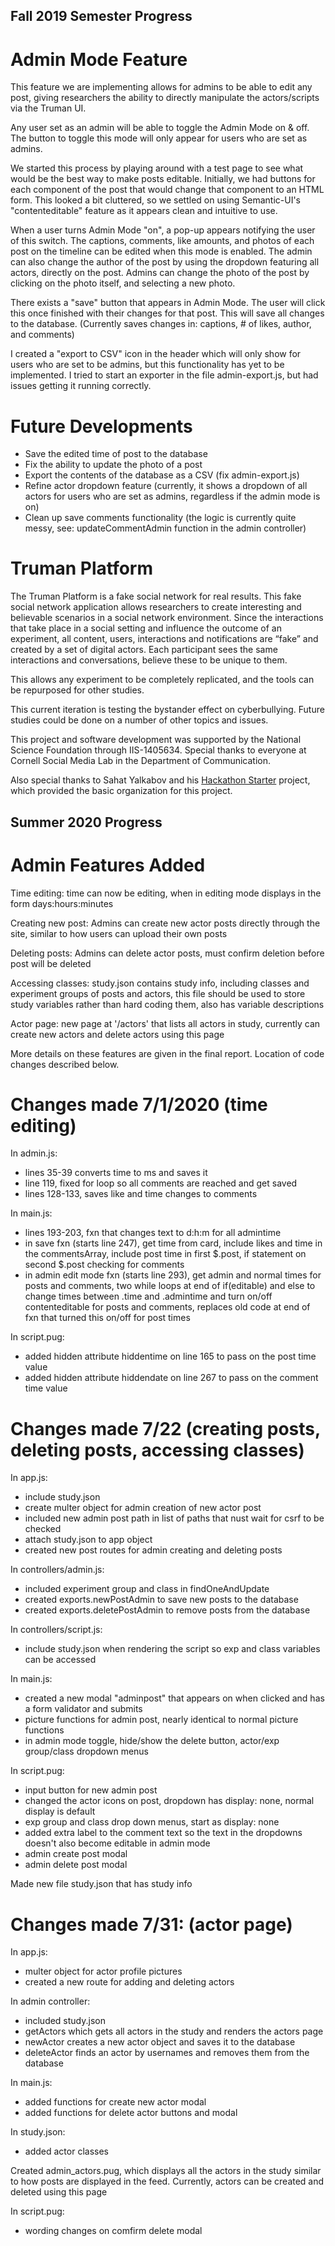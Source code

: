 ## Fall 2019 Semester Progress

Admin Mode Feature
=======================

This feature we are implementing allows for admins to be able to edit any post, giving researchers the ability to directly manipulate the actors/scripts via the Truman UI.

Any user set as an admin will be able to toggle the Admin Mode on & off. The button to toggle this mode will only appear for users who are set as admins.

We started this process by playing around with a test page to see what would be the best way to make posts editable. Initially, we had buttons for each component of the post that would change that component to an HTML form. This looked a bit cluttered, so we settled on using Semantic-UI's "contenteditable" feature as it appears clean and intuitive to use.

When a user turns Admin Mode "on", a pop-up appears notifying the user of this switch. The captions, comments, like amounts, and photos of each post on the timeline can be edited when this mode is enabled. The admin can also change the author of the post by using the dropdown featuring all actors, directly on the post. Admins can change the photo of the post by clicking on the photo itself, and selecting a new photo.

There exists a "save" button that appears in Admin Mode. The user will click this once finished with their changes for that post. This will save all changes to the database. (Currently saves changes in: captions, # of likes, author, and comments)

I created a "export to CSV" icon in the header which will only show for users who are set to be admins, but this functionality has yet to be implemented. I tried to start an exporter in the file admin-export.js, but had issues getting it running correctly.

Future Developments
=======================

* Save the edited time of post to the database
* Fix the ability to update the photo of a post
* Export the contents of the database as a CSV (fix admin-export.js)
* Refine actor dropdown feature (currently, it shows a dropdown of all actors for users who are set as admins, regardless if the admin mode is on)
* Clean up save comments functionality (the logic is currently quite messy, see: updateCommentAdmin function in the admin controller)


Truman Platform
=======================

The Truman Platform is a fake social network for real results. This fake social network application allows researchers to create interesting and believable scenarios in a social network environment. Since the interactions that take place in a social setting and influence the outcome of an experiment, all content, users, interactions and notifications are “fake” and created by a set of digital actors. Each participant sees the same interactions and conversations, believe these to be unique to them.

This allows any experiment to be completely replicated, and the tools can be repurposed for other studies.

This current iteration is testing the bystander effect on cyberbullying. Future studies could be done on a number of other topics and issues.

This project and software development was supported by the National Science Foundation through IIS-1405634. Special thanks to everyone at Cornell Social Media Lab in the Department of Communication.

Also special thanks to Sahat Yalkabov and his [Hackathon Starter](https://github.com/sahat/hackathon-starter) project, which provided the basic organization for this project.


## Summer 2020 Progress

Admin Features Added
=======================
Time editing: time can now be editing, when in editing mode displays in the form days:hours:minutes

Creating new post: Admins can create new actor posts directly through the site, similar to how users can upload their own posts

Deleting posts: Admins can delete actor posts, must confirm deletion before post will be deleted

Accessing classes: study.json contains study info, including classes and experiment groups of posts and actors, this file should be used to store study variables rather than hard coding them, also has variable descriptions

Actor page: new page at '/actors' that lists all actors in study, currently can create new actors and delete actors using this page

More details on these features are given in the final report. Location of code changes described below.

Changes made 7/1/2020 (time editing)
=======================

In admin.js:
- lines 35-39 converts time to ms and saves it
- line 119, fixed for loop so all comments are reached and get saved
- lines 128-133, saves like and time changes to comments

In main.js:
- lines 193-203, fxn that changes text to d:h:m for all admintime
- in save fxn (starts line 247), get time from card, include likes and time in the commentsArray, include post time in first $.post, if statement on second $.post checking for comments
- in admin edit mode fxn (starts line 293), get admin and normal times for posts and comments, two while loops at end of if(editable) and else to change times between .time and .admintime and turn on/off contenteditable for posts and comments, replaces old code at end of fxn that turned this on/off for post times

In script.pug:
- added hidden attribute hiddentime on line 165 to pass on the post time value
- added hidden attribute hiddendate on line 267 to pass on the comment time value


Changes made 7/22 (creating posts, deleting posts, accessing classes)
=======================
In app.js:
- include study.json
- create multer object for admin creation of new actor post
- included new admin post path in list of paths that nust wait for csrf to be checked
- attach study.json to app object
- created new post routes for admin creating and deleting posts

In controllers/admin.js:
- included experiment group and class in findOneAndUpdate
- created exports.newPostAdmin to save new posts to the database
- created exports.deletePostAdmin to remove posts from the database

In controllers/script.js:
- include study.json when rendering the script so exp and class variables can be accessed

In main.js:
- created a new modal "adminpost" that appears on when clicked and has a form validator and submits
- picture functions for admin post, nearly identical to normal picture functions
- in admin mode toggle, hide/show the delete button, actor/exp group/class dropdown menus

In script.pug:
- input button for new admin post
- changed the actor icons on post, dropdown has display:  none, normal display is default
- exp group and class drop down menus, start as display: none
- added extra label to the comment text so the text in the dropdowns doesn't also become editable in admin mode
- admin create post modal
- admin delete post modal

Made new file study.json that has study info

Changes made 7/31: (actor page)
=======================
In app.js:
- multer object for actor profile pictures
- created a new route for adding and deleting actors

In admin controller:
- included study.json
- getActors which gets all actors in the study and renders the actors page
- newActor creates a new actor object and saves it to the database
- deleteActor finds an actor by usernames and removes them from the database

In main.js:
- added functions for create new actor modal
- added functions for delete actor buttons and modal

In study.json:
- added actor classes

Created admin_actors.pug, which displays all the actors in the study similar to how posts are displayed in the feed. Currently, actors can be created and deleted using this page

In script.pug:
- wording changes on comfirm delete modal
